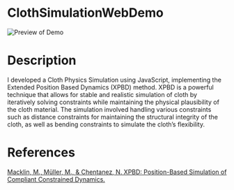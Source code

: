 # ClothSimulationWebDemo
![Preview of Demo](./preview.gif)

# Description
I developed a Cloth Physics Simulation using JavaScript, implementing the Extended Position Based Dynamics (XPBD) method. XPBD is a powerful technique that allows for stable and realistic simulation of cloth by iteratively solving constraints while maintaining the physical plausibility of the cloth material. The simulation involved handling various constraints such as distance constraints for maintaining the structural integrity of the cloth, as well as bending constraints to simulate the cloth’s flexibility.

# References
[Macklin, M., Müller, M., & Chentanez, N. XPBD: Position-Based Simulation of Compliant Constrained Dynamics.](https://matthias-research.github.io/pages/publications/XPBD.pdf)